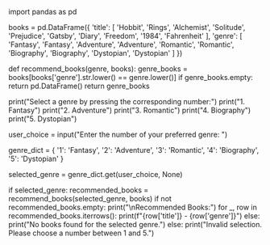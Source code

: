 import pandas as pd

books = pd.DataFrame({
 'title': [
 'Hobbit', 'Rings',
 'Alchemist', 'Solitude',
 'Prejudice', 'Gatsby',
 'Diary', 'Freedom',
 '1984', 'Fahrenheit'
 ],
 'genre': [
 'Fantasy', 'Fantasy',
 'Adventure', 'Adventure',
 'Romantic', 'Romantic',
 'Biography', 'Biography',
 'Dystopian', 'Dystopian'
 ]
})

def recommend_books(genre, books):
 genre_books = books[books['genre'].str.lower() == genre.lower()]
 if genre_books.empty:
 return pd.DataFrame()
 return genre_books

print("Select a genre by pressing the corresponding number:")
print("1. Fantasy")
print("2. Adventure")
print("3. Romantic")
print("4. Biography")
print("5. Dystopian")

user_choice = input("Enter the number of your preferred genre: ")

genre_dict = {
 '1': 'Fantasy',
 '2': 'Adventure',
 '3': 'Romantic',
 '4': 'Biography',
 '5': 'Dystopian'
}

selected_genre = genre_dict.get(user_choice, None)

if selected_genre:
 recommended_books = recommend_books(selected_genre, books)
 if not recommended_books.empty:
 print("\nRecommended Books:")
 for _, row in recommended_books.iterrows():
 print(f"{row['title']} - {row['genre']}")
 else:
 print("No books found for the selected genre.")
else:
 print("Invalid selection. Please choose a number between 1 and 5.")

 
